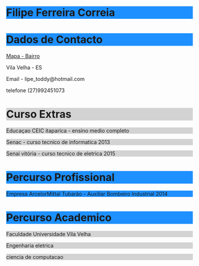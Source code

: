 <h1 style="background-color:DodgerBlue;">Filipe Ferreira Correia</h1>

<h1 style="background-color:DodgerBlue;">Dados de Contacto</h1> 
  <body>
    <a href = "https://www.google.com.br/maps/@-20.3781104,-40.3196491,115m/data=!3m1!1e3 "> Mapa - Bairro </a>
<div class="w3-card w3-red">
  <p>Vila Velha - ES </p>
</div> 
  Email - lipe_toddy@hotmail.com   
  
  telefone (27)992451073
  
  <h1 style="background-color:LightGray;">Curso Extras</h1>
  <p style="background-color:LightGray;"> Educaçao CEIC itaparica - ensino medio completo </p>
  <p style="background-color:LightGray;"> Senac - curso tecnico de informatica 2013</p>
  <p style="background-color:LightGray;"> Senai vitória - curso tecnico de eletrica 2015</p>
  
  <h1 style="background-color:DodgerBlue;">Percurso Profissional</h1> 
  </head>
  <p style="background-color:DodgerBlue;"> Empresa ArcelorMittal Tubarão - Auxiliar Bombeiro Industrial 2014 </p>
  
  <h1 style="background-color:DodgerBlue;">Percurso Academico</h1> 
  </head>
  <p style="background-color:LightGray;"> Faculdade Universidade Vila Velha </p>
   <p style="background-color:LightGray;"> Engenharia eletrica </p>
   <p style="background-color:LightGray;"> ciencia de computacao </p>

